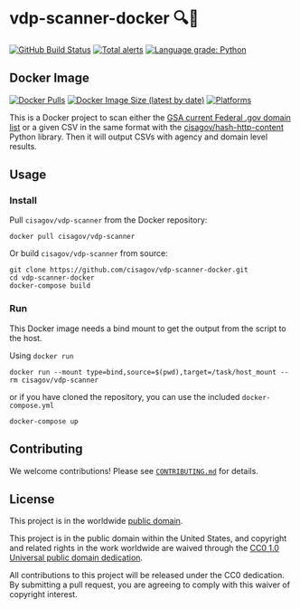# vdp-scanner-docker 🔍📄 #

[![GitHub Build Status](https://github.com/cisagov/vdp-scanner-docker/workflows/build/badge.svg)](https://github.com/cisagov/vdp-scanner-docker/actions)
[![Total alerts](https://img.shields.io/lgtm/alerts/g/cisagov/vdp-scanner-docker.svg?logo=lgtm&logoWidth=18)](https://lgtm.com/projects/g/cisagov/vdp-scanner-docker/alerts/)
[![Language grade: Python](https://img.shields.io/lgtm/grade/python/g/cisagov/vdp-scanner-docker.svg?logo=lgtm&logoWidth=18)](https://lgtm.com/projects/g/cisagov/vdp-scanner-docker/context:python)

## Docker Image ##

[![Docker Pulls](https://img.shields.io/docker/pulls/cisagov/vdp-scanner-docker)](https://hub.docker.com/r/cisagov/vdp-scanner)
[![Docker Image Size (latest by date)](https://img.shields.io/docker/image-size/cisagov/vdp-scanner)](https://hub.docker.com/r/cisagov/vdp-scanner)
[![Platforms](https://img.shields.io/badge/platforms-amd64%20%7C%20arm%2Fv6%20%7C%20arm%2Fv7%20%7C%20arm64%20%7C%20ppc64le%20%7C%20s390x-blue)](https://hub.docker.com/r/cisagov/vdp-scanner/tags)

This is a Docker project to scan either the
[GSA current Federal .gov domain list](https://github.com/GSA/data/blob/master/dotgov-domains/current-federal.csv)
or a given CSV in the same format with the
[cisagov/hash-http-content](https://github.com/cisagov/hash-http-content)
Python library. Then it will output CSVs with agency and domain level results.

## Usage ##

### Install ###

Pull `cisagov/vdp-scanner` from the Docker repository:

```console
docker pull cisagov/vdp-scanner
```

Or build `cisagov/vdp-scanner` from source:

```console
git clone https://github.com/cisagov/vdp-scanner-docker.git
cd vdp-scanner-docker
docker-compose build
```

### Run ###

This Docker image needs a bind mount to get the output from the script to the
host.

Using `docker run`

```console
docker run --mount type=bind,source=$(pwd),target=/task/host_mount --rm cisagov/vdp-scanner
```

or if you have cloned the repository, you can use the included
`docker-compose.yml`

```console
docker-compose up
```

## Contributing ##

We welcome contributions!  Please see [`CONTRIBUTING.md`](CONTRIBUTING.md) for
details.

## License ##

This project is in the worldwide [public domain](LICENSE).

This project is in the public domain within the United States, and
copyright and related rights in the work worldwide are waived through
the [CC0 1.0 Universal public domain
dedication](https://creativecommons.org/publicdomain/zero/1.0/).

All contributions to this project will be released under the CC0
dedication. By submitting a pull request, you are agreeing to comply
with this waiver of copyright interest.
